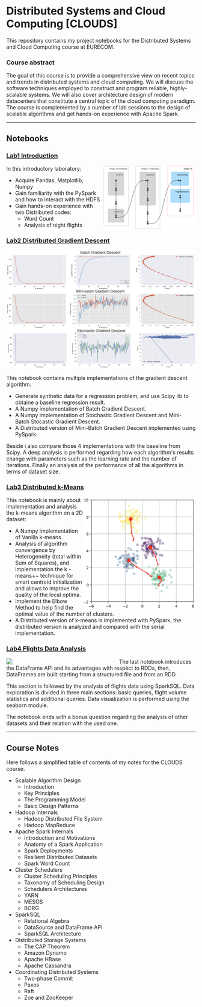 # Distributed Systems and Cloud Computing [CLOUDS]
This repository contains my project notebooks for the Distributed Systems and Cloud Computing course at EURECOM.

### Course abstract
The goal of this course is to provide a comprehensive view on recent topics and trends in distributed systems and cloud computing. We will discuss the software techniques employed to construct and program reliable, highly-scalable systems. We will also cover architecture design of modern datacenters that constitute a central topic of the cloud computing paradigm. The course is complemented by a number of lab sessions to the design of scalable algorithms and get hands-on experience with Apache Spark.

***
## Notebooks
### [Lab1 Introduction](https://github.com/JZ-LIANG/Distributed-Systems-and-Cloud-Computing/blob/master/notebooks/Lab1%20-%20Introduction.ipynb)
<img align="right" src="images%20/intro_img.png" width="250">

In this introductory laboratory:
 * Acquire Pandas, Matplotlib, Numpy
 * Gain familiarity with the PySpark and how to interact with the HDFS
 * Gain hands-on experience with two Distributed codes: 
   * Word Count 
   * Analysis of night flights


### [Lab2 Distributed Gradient Descent](https://github.com/JZ-LIANG/Distributed-Systems-and-Cloud-Computing/blob/master/notebooks/Lab2%20-%20Distributed%20Gradient%20Descent.ipynb)
<p align="center">
<img src="images%20/gradient_img.png" width="600">
</p>

This notebook contains multiple implementations of the gradient descent algorithm. 
 * Generate synthetic data for a regression problem, and use Scipy lib to obtaine a baseline regression result.
 * A Numpy implementation of Batch Gradient Descent.
 * A Numpy implementation of Stochastic Gradient Descent and Mini-Batch Stocastic Gradient Descent.
 * A Distributed version of Mini-Batch Gradient Descent implemented using PySpark.

Beside i also compare those 4 implementations with the baseline from Scipy. A deep analysis is performed regarding how each algorithm's results change with parameters such as the learning rate and the number of iterations.  Finally an analysis of the performance of all the algorithms in terms of dataset size.


### [Lab3 Distributed k-Means](https:)
<img align="right" src="images%20/k-means_img.png" width="300">

This notebook is mainly about implementation and analysis the k-means algorithm on a 2D dataset:
 * A Numpy implementation of Vanilla k-means.
 * Analysis of algorithm convergence by Heterogeneity (total within Sum of Squares), and implementation the k -means++ technique for smart centroid initialization and allows to improve the quality of the local optima.
 * Implement the Elbow Method to help find the optimal value of the number of clusters.
 * A Distributed version of k-means is implemented with PySpark, the distributed version is analyzed and compared with the serial implementation.


### [Lab4 Flights Data Analysis](https:)
<img align="left" src="images/flights_img.png" width="300">

The last notebook introduces the DataFrame API and its advantages with respèct to RDDs, then, DataFrames are built starting from a structured file and from an RDD.

This section is followed by the analysis of flights data using SparkSQL. Data exploration is divided in three main sections: basic queries, flight volume statistics and additional queries. Data visualization is performed using the seaborn module.

The notebook ends with a bonus question regarding the analysis of other datasets and their relation with the used one.

***
## Course Notes
Here follows a simplified table of contents of my notes for the CLOUDS course.

 * Scalable Algorithm Design 
   * Introduction
   * Key Principles
   * The Programming Model
   * Basic Design Patterns
 * Hadoop Internals
   * Hadoop Distributed File System
   * Hadoop MapReduce
 * Apache Spark Internals
   * Introduction and Motivations
   * Anatomy of a Spark Application
   * Spark Deployments
   * Resilient Distributed Datasets
   * Spark Word Count
 * Cluster Schedulers
   * Cluster Scheduling Principles
   * Taxonomy of Scheduling Design
   * Schedulers Architectures
   * YARN
   * MESOS
   * BORG
 * SparkSQL
   * Relational Algebra
   * DataSource and DataFrame API
   * SparkSQL Architecture
 * Distributed Storage Systems
   * The CAP Theorem
   * Amazon Dynamo
   * Apache HBase
   * Apache Cassandra
 * Coordinating Distributed Systems
   * Two-phase Commit
   * Paxos
   * Raft
   * Zoe and ZooKeeper 
